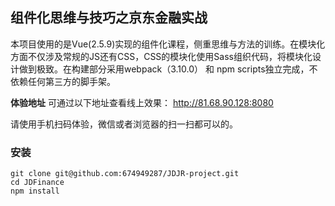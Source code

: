 ## 组件化思维与技巧之京东金融实战

本项目使用的是Vue(2.5.9)实现的组件化课程，侧重思维与方法的训练。在模块化方面不仅涉及常规的JS还有CSS，CSS的模块化使用Sass组织代码，将模块化设计做到极致。在构建部分采用webpack（3.10.0） 和 npm scripts独立完成，不依赖任何第三方的脚手架。

**体验地址**
可通过以下地址查看线上效果：
http://81.68.90.128:8080


请使用手机扫码体验，微信或者浏览器的扫一扫都可以的。

### 安装

```shell
git clone git@github.com:674949287/JDJR-project.git
cd JDFinance
npm install
```

